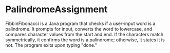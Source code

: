 # PalindromeAssignment
FibbinFibonacci is a Java program that checks if a user-input word is a palindrome. It prompts for input, converts the word to lowercase, and compares character values from the start and end. If the characters match symmetrically, it confirms the word is a palindrome; otherwise, it states it is not. The program exits upon typing "done."
